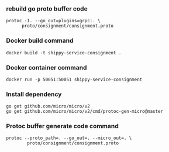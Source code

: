 
### rebuild go proto buffer code
```
protoc -I. --go_out=plugins=grpc:. \
	  proto/consignment/consignment.proto
```

### Docker build command

```
docker build -t shippy-service-consignment .
```

### Docker container command
```
docker run -p 50051:50051 shippy-service-consignment
```
### Install dependency

```
go get github.com/micro/micro/v2
go get github.com/micro/micro/v2/cmd/protoc-gen-micro@master

```
### Protoc buffer generate code command
```
protoc --proto_path=. --go_out=. --micro_out=. \
		proto/consignment/consignment.proto
```